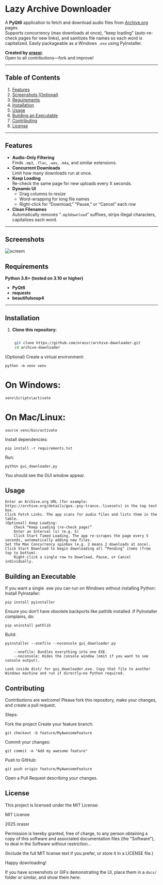 # Lazy Archive Downloader

A **PyQt6** application to fetch and download audio files from [Archive.org](https://archive.org/) pages.  
Supports concurrency (max downloads at once), “keep loading” (auto-re-check pages for new links), and sanitizes file names so each word is capitalized. Easily packageable as a Windows `.exe` using PyInstaller.

**Created by [orassr](https://github.com/orassr).**  
Open to all contributions—fork and improve!

---

## Table of Contents

1. [Features](#features)  
2. [Screenshots (Optional)](#screenshots-optional)  
3. [Requirements](#requirements)  
4. [Installation](#installation)  
5. [Usage](#usage)  
6. [Building an Executable](#building-an-executable)  
7. [Contributing](#contributing)  
8. [License](#license)

---

## Features

- **Audio-Only Filtering**  
  Finds `.mp3`, `.flac`, `.wav`, `.m4a`, and similar extensions.  
- **Concurrent Downloads**  
  Limit how many downloads run at once.  
- **Keep Loading**  
  Re-check the same page for new uploads every X seconds.  
- **Dynamic UI**  
  - Drag columns to resize  
  - Word-wrapping for long file names  
  - Right-click for “Download,” “Pause,” or “Cancel” each row  
- **Clean Filenames**  
  Automatically removes “`.mp3download`” suffixes, strips illegal characters, capitalizes each word.

---

## Screenshots
![screem](https://github.com/user-attachments/assets/1e5598d2-6a21-4f67-b359-bbd27370fa7f)

## Requirements

 **Python 3.8+ (tested on 3.10 or higher)**
- **PyQt6**
- **requests**
- **beautifulsoup4**

---

## Installation

1. **Clone this repository**:
   ```bash

    git clone https://github.com/orassr/archive-downloader.git
    cd archive-downloader

(Optional) Create a virtual environment:
   
    python -m venv venv

# On Windows:
    venv\Scripts\activate
# On Mac/Linux:
    source venv/bin/activate

Install dependencies:
    
    pip install -r requirements.txt

Run:

    python gui_downloader.py

You should see the GUI window appear.

## Usage

    Enter an Archive.org URL (for example:
    https://archive.org/details/goa.-psy-trance.-livesets) in the top text box.
    Click Fetch Links. The app scans for audio files and lists them in the table.
    (Optional) Keep Loading:
        Check “Keep Loading (re-check page)”
        Enter an Interval (s) (e.g. 5)
        Click Start Timed Loading. The app re-scrapes the page every 5 seconds, automatically adding new files.
    Set the Max Concurrency spinbox (e.g. 2 means 2 downloads at once).
    Click Start Download to begin downloading all “Pending” items (from top to bottom).
        Right-click a single row to Download, Pause, or Cancel individually.

## Building an Executable

If you want a single .exe you can run on Windows without installing Python:
    Install PyInstaller:
    
    pip install pyinstaller

Ensure you don’t have obsolete backports like pathlib installed. If PyInstaller complains, do:
    
    pip uninstall pathlib

Build:

    pyinstaller --onefile --noconsole gui_downloader.py

        --onefile: Bundles everything into one EXE.
        --noconsole: Hides the console window (omit if you want to see console output).

    Look inside dist/ for gui_downloader.exe. Copy that file to another Windows machine and run it directly—no Python required.

## Contributing

Contributions are welcome! Please fork this repository, make your changes, and create a pull request.

Steps:

Fork the project
Create your feature branch:
    
    git checkout -b feature/MyAwesomeFeature

Commit your changes:

    git commit -m "Add my awesome feature"

Push to GitHub:

    git push origin feature/MyAwesomeFeature

Open a Pull Request describing your changes.

## License

This project is licensed under the MIT License:

MIT License

2025 orassr

Permission is hereby granted, free of charge, to any person obtaining a copy
of this software and associated documentation files (the "Software"), to deal
in the Software without restriction...

(Include the full MIT license text if you prefer, or store it in a LICENSE file.)

Happy downloading!



If you have screenshots or GIFs demonstrating the UI, place them in a `docs/` folder or similar, and show them here:

```md
